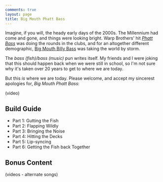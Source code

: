 ```yaml
---
comments: true
layout: page
title: Big Mouth Phatt Bass
---
```


Imagine, if you will, the heady early days of the 2000s. The Millennium had come and gone, and things were looking bright. Warp Brothers' hit [*Phatt Bass*](https://www.youtube.com/watch?v=Ca-r-U5ybx4&pp=ygUYd2FycCBicm90aGVycyBwaGF0dCBiYXNz) was doing the rounds in the clubs, and for an altogether different demographic, [Big Mouth Billy Bass](https://en.wikipedia.org/wiki/Big_Mouth_Billy_Bass) was taking the world by storm.

The *bass (fish)/bass (music)* pun writes itself. My friends and I were joking that this should happen back when we were still in school, so I'm not sure why it's taken over 20 years to get to where we are today.

But this *is* where we are today. Please welcome, and accept my sincerest apologies for, *Big Mouth Phatt Bass*:

(video)

## Build Guide

* Part 1: Gutting the Fish
* Part 2: Flapping Wildly
* Part 3: Bringing the Noise
* Part 4: Hitting the Decks
* Part 5: Lip-syncing
* Part 6: Getting the Fish back Together

## Bonus Content

(videos - alternate songs)